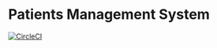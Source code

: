 # Patients Management System 
[![CircleCI](https://circleci.com/gh/circleci/AshifMohammad/PatientManagementSystem/master.svg?style=svg)](https://app.circleci.com/pipelines/github/AshifMohammad/PatientManagementSystem?branch=master)
